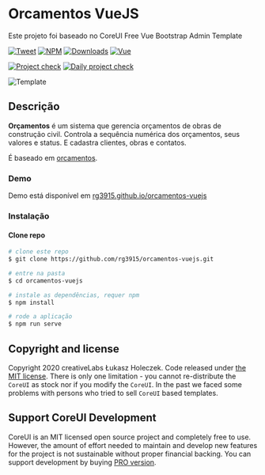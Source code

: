 # Orcamentos VueJS

Este projeto foi baseado no CoreUI Free Vue Bootstrap Admin Template

[![Tweet](https://img.shields.io/twitter/url/http/shields.io.svg?style=social)](https://twitter.com/intent/tweet?text=CoreUI%20-%20Free%20Vue%20Admin%20Template%20&url=http://coreui.io/vue/&hashtags=bootstrap,admin,template,dashboard,panel,free,angular,react,vue)
[![NPM][npm-coreui-vue-badge-latest]][npm-coreui-vue]
[![Downloads](https://img.shields.io/npm/dm/@coreui/vue.svg?style=flat-square)][coreui]
[![Vue](https://img.shields.io/badge/Vue-^2.6.11-brightgreen.svg?style=flat-square)][coreui]

[![Project check](https://github.com/coreui/coreui-free-vue-admin-template/actions/workflows/project-check.yml/badge.svg)](https://github.com/coreui/coreui-free-vue-admin-template/actions/workflows/project-check.yml)
[![Daily project check](https://github.com/coreui/coreui-free-vue-admin-template/actions/workflows/daily-project-check.yml/badge.svg)](https://github.com/coreui/coreui-free-vue-admin-template/actions/workflows/daily-project-check.yml)

[npm-coreui-vue]: https://www.npmjs.com/package/@coreui/vue
[npm-coreui-vue-badge-latest]: https://img.shields.io/npm/v/@coreui/vue/latest?style=flat-square&color=brightgreen  
[coreui]: https://coreui.io/vue

![Template](https://coreui.io/images/github/vue-free-template-3.gif)

## Descrição

**Orçamentos** é um sistema que gerencia orçamentos de obras de construção civil. Controla a sequência numérica dos orçamentos, seus valores e status. E cadastra clientes, obras e contatos.

É baseado em [orcamentos](https://github.com/rg3915/orcamentos).


### Demo

Demo está disponível em [rg3915.github.io/orcamentos-vuejs](https://rg3915.github.io/orcamentos-vuejs/)

### Instalação

#### Clone repo

```bash
# clone este repo
$ git clone https://github.com/rg3915/orcamentos-vuejs.git

# entre na pasta
$ cd orcamentos-vuejs

# instale as dependências, requer npm
$ npm install

# rode a aplicação
$ npm run serve
```


## Copyright and license

Copyright 2020 creativeLabs Łukasz Holeczek. Code released under [the MIT license](https://github.com/coreui/coreui-free-vue-admin-template/blob/master/LICENSE).
There is only one limitation - you cannot re-distribute the `CoreUI` as stock nor if you modify the `CoreUI`. In the past we faced some problems with persons who tried to sell `CoreUI` based templates.


## Support CoreUI Development

CoreUI is an MIT licensed open source project and completely free to use. However, the amount of effort needed to maintain and develop new features for the project is not sustainable without proper financial backing. You can support development by buying [PRO version](https://coreui.io/pro/).
